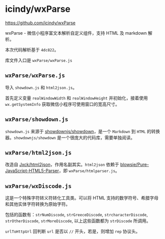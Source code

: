 # icindy/wxParse

https://github.com/icindy/wxParse

wxParse - 微信小程序富文本解析自定义组件，支持 HTML 及 markdown 解析。

本次代码解析基于 `4dc822`。

库文件入口是 `wxParse/wxParse.js`

## `wxParse/wxParse.js`

导入 `showdown.js` 和 `html2json.js`。

首先定义变量 `realWindowWidth` 和 `realWindowHeight` 并初始化，接着使用 `wx.getSystemInfo` 获取微信小程序可使用窗口的宽高尺寸。

## `wxParse/showdown.js`

`showdown.js` 来源于 [showdownjs/showdown](https://github.com/showdownjs/showdown)，是一个 `Markdown` 到 `HTML` 的转换器。`showdownjs/showdown` 是一个很庞大的代码库，需要单独阅读。

## `wxParse/html2json.js`

改造自 [Jxck/html2json](https://github.com/Jxck/html2json)，作用名副其实。`html2json` 依赖于 [blowsie/Pure-JavaScript-HTML5-Parser](https://github.com/blowsie/Pure-JavaScript-HTML5-Parser)，即 `wxParse/htmlparser.js`。

## `wxParse/wxDiscode.js`

这是一个特殊字符转义符转化工具类。可以将 HTML 支持的数学符号、希腊字母和其他实体字符转换为原始字符。

包括的函数有：`strNumDiscode`, `strGreeceDiscode`, `strcharacterDiscode`, `strOtherDiscode`, `strMoreDiscode`, 以上这些函数都为 `strDiscode` 所调用。

`urlToHttpUrl` 回判断 `url` 是否以 `//` 开头，若是，则增加 `rep` 协议头。